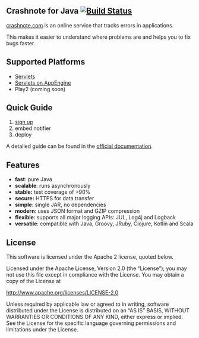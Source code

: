 ## Crashnote for Java [![Build Status](https://secure.travis-ci.org/crashnote/crashnote-java.png)](http://travis-ci.org/crashnote/crashnote-java)

[crashnote.com](https://www.crashnote.com) is an online service that tracks errors in applications.

This makes it easier to understand where problems are and helps you to fix bugs faster.


## Supported Platforms

- [Servlets](https://github.com/crashnote/crashnote-java/tree/master/servlet)
- [Servlets on AppEngine](https://github.com/crashnote/crashnote-java/tree/master/appengine)
- Play2 (coming soon)


## Quick Guide

1. [sign up](https://www.crashnote.com)
2. embed notifier
3. deploy

A detailed guide can be found in the [official documentation](https://docs.crashnote.com).


## Features

- **fast**: pure Java
- **scalable**: runs asynchronously
- **stable:** test coverage of >90%
- **secure:** HTTPS for data transfer
- **simple**: single JAR, no dependencies
- **modern**: uses JSON format and GZIP compression
- **flexible**: supports all major logging APIs: JUL, Log4j and Logback
- **versatile**: compatible with Java, Groovy, JRuby, Clojure, Kotlin and Scala


## License

This software is licensed under the Apache 2 license, quoted below.

Licensed under the Apache License, Version 2.0 (the “License”); you may not
use this file except in compliance with the License. You may obtain a copy of
the License at

http://www.apache.org/licenses/LICENSE-2.0

Unless required by applicable law or agreed to in writing, software
distributed under the License is distributed on an “AS IS” BASIS, WITHOUT
WARRANTIES OR CONDITIONS OF ANY KIND, either express or implied. See the
License for the specific language governing permissions and limitations under
the License.